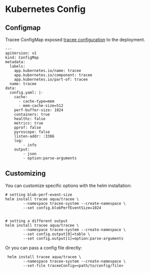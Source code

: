 # Kubernetes Config

## Configmap

Tracee ConfigMap exposed [tracee configuration](https://github.com/aquasecurity/tracee/blob/main/examples/config/global_config.yaml) to the deployment.

```
---
apiVersion: v1
kind: ConfigMap
metadata:
  labels:
    app.kubernetes.io/name: tracee
    app.kubernetes.io/component: tracee
    app.kubernetes.io/part-of: tracee
  name: tracee
data:
  config.yaml: |-
    cache:
      - cache-type=mem
      - mem-cache-size=512
    perf-buffer-size: 1024
    containers: true
    healthz: false
    metrics: true
    pprof: false
    pyroscope: false
    listen-addr: :3366
    log:
        - info
    output:
        - json
        - option:parse-arguments
```

## Customizing

You can customize specific options with the helm installation:

```
# setting blob-perf-event-size
helm install tracee aqua/tracee \
        --namespace tracee-system --create-namespace \
        --set config.blobPerfEventSize=1024


# setting a different output
helm install tracee aqua/tracee \
        --namespace tracee-system --create-namespace \
        --set config.output[0]=table \
        --set config.output[1]=option:parse-arguments
```

Or you can pass a config file directly:

```
 helm install tracee aqua/tracee \
        --namespace tracee-system --create-namespace \
        --set-file traceeConfig=<path/to/config/file>
```
